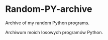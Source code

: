 # Random-PY-archive
Archive of my random Python programs.

Archiwum moich losowych programów Python.
